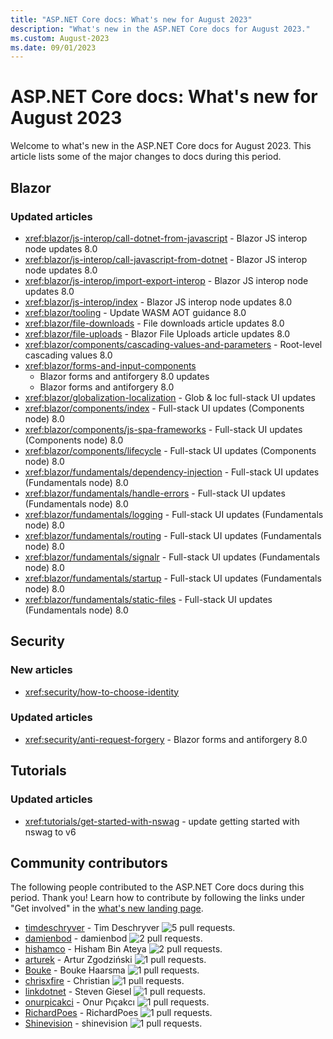 ```yaml
---
title: "ASP.NET Core docs: What's new for August 2023"
description: "What's new in the ASP.NET Core docs for August 2023."
ms.custom: August-2023
ms.date: 09/01/2023
---
```


# ASP.NET Core docs: What's new for August 2023

Welcome to what's new in the ASP.NET Core docs for August 2023. This article lists some of the major changes to docs during this period.

## Blazor

### Updated articles

- <xref:blazor/js-interop/call-dotnet-from-javascript> - Blazor JS interop node updates 8.0
- <xref:blazor/js-interop/call-javascript-from-dotnet> - Blazor JS interop node updates 8.0
- <xref:blazor/js-interop/import-export-interop> - Blazor JS interop node updates 8.0
- <xref:blazor/js-interop/index> - Blazor JS interop node updates 8.0
- <xref:blazor/tooling> - Update WASM AOT guidance 8.0
- <xref:blazor/file-downloads> - File downloads article updates 8.0
- <xref:blazor/file-uploads> - Blazor File Uploads article updates 8.0
- <xref:blazor/components/cascading-values-and-parameters> - Root-level cascading values 8.0
- <xref:blazor/forms-and-input-components>
  - Blazor forms and antiforgery 8.0 updates
  - Blazor forms and antiforgery 8.0
- <xref:blazor/globalization-localization> - Glob & loc full-stack UI updates
- <xref:blazor/components/index> - Full-stack UI updates (Components node) 8.0
- <xref:blazor/components/js-spa-frameworks> - Full-stack UI updates (Components node) 8.0
- <xref:blazor/components/lifecycle> - Full-stack UI updates (Components node) 8.0
- <xref:blazor/fundamentals/dependency-injection> - Full-stack UI updates (Fundamentals node) 8.0
- <xref:blazor/fundamentals/handle-errors> - Full-stack UI updates (Fundamentals node) 8.0
- <xref:blazor/fundamentals/logging> - Full-stack UI updates (Fundamentals node) 8.0
- <xref:blazor/fundamentals/routing> - Full-stack UI updates (Fundamentals node) 8.0
- <xref:blazor/fundamentals/signalr> - Full-stack UI updates (Fundamentals node) 8.0
- <xref:blazor/fundamentals/startup> - Full-stack UI updates (Fundamentals node) 8.0
- <xref:blazor/fundamentals/static-files> - Full-stack UI updates (Fundamentals node) 8.0

## Security

### New articles

- <xref:security/how-to-choose-identity>

### Updated articles

- <xref:security/anti-request-forgery> - Blazor forms and antiforgery 8.0

## Tutorials

### Updated articles

- <xref:tutorials/get-started-with-nswag> - update getting started with nswag to v6

## Community contributors

The following people contributed to the ASP.NET Core docs during this period. Thank you! Learn how to contribute by following the links under "Get involved" in the [what's new landing page](index.yml).

- [timdeschryver](https://github.com/timdeschryver) - Tim Deschryver ![5 pull requests.](https://img.shields.io/badge/Merged%20Pull%20Requests-5-green)
- [damienbod](https://github.com/damienbod) - damienbod ![2 pull requests.](https://img.shields.io/badge/Merged%20Pull%20Requests-2-green)
- [hishamco](https://github.com/hishamco) - Hisham Bin Ateya ![2 pull requests.](https://img.shields.io/badge/Merged%20Pull%20Requests-2-green)
- [arturek](https://github.com/arturek) - Artur Zgodziński ![1 pull requests.](https://img.shields.io/badge/Merged%20Pull%20Requests-1-green)
- [Bouke](https://github.com/Bouke) - Bouke Haarsma ![1 pull requests.](https://img.shields.io/badge/Merged%20Pull%20Requests-1-green)
- [chrisxfire](https://github.com/chrisxfire) - Christian ![1 pull requests.](https://img.shields.io/badge/Merged%20Pull%20Requests-1-green)
- [linkdotnet](https://github.com/linkdotnet) - Steven Giesel ![1 pull requests.](https://img.shields.io/badge/Merged%20Pull%20Requests-1-green)
- [onurpicakci](https://github.com/onurpicakci) - Onur Pıçakcı ![1 pull requests.](https://img.shields.io/badge/Merged%20Pull%20Requests-1-green)
- [RichardPoes](https://github.com/RichardPoes) - RichardPoes ![1 pull requests.](https://img.shields.io/badge/Merged%20Pull%20Requests-1-green)
- [Shinevision](https://github.com/Shinevision) - shinevision ![1 pull requests.](https://img.shields.io/badge/Merged%20Pull%20Requests-1-green)
